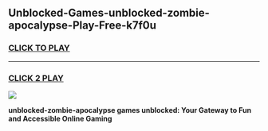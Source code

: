 
## Unblocked-Games-unblocked-zombie-apocalypse-Play-Free-k7f0u
<h3>
<a href="https://premium76.site?title=unblocked-zombie-apocalypse&ref=19M">CLICK TO PLAY</a></h3>
<hr>

<h3>
<a href="https://premium76.site?title=unblocked-zombie-apocalypse&ref=19M">CLICK 2 PLAY</a>
  
</h3>

<a href="https://premium76.site?title=unblocked-zombie-apocalypse&ref=19M"><img src="https://clearcache.store/games.png"></a>


**unblocked-zombie-apocalypse games unblocked: Your Gateway to Fun and Accessible Online Gaming**
